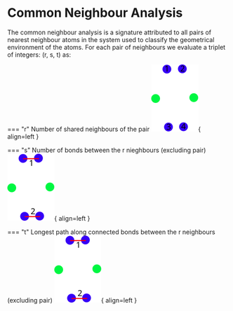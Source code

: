 # Common Neighbour Analysis

The common neighbour analysis is a signature attributed to all pairs of nearest neighbour atoms in the system used to classify the geometrical environment of the atoms. For each pair of neighbours we evaluate a triplet of integers: (r, s, t) as:

=== "r"
    Number of shared neighbours of the pair
    ![Image title](assets/cna_r.png){ align=left }

=== "s"
    Number of bonds between the r nieghbours (excluding pair)
    ![Image title](assets/cna_s.png){ align=left }

=== "t"
    Longest path along connected bonds between the r neighbours (excluding pair)
    ![Image title](assets/cna_s.png){ align=left }
